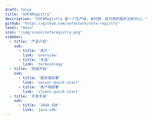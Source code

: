 ```yaml
---
draft: false
title: "SOFARegistry"
description: "SOFARegistry 是一个生产级、高时效、高可用的服务注册中心。"
github: "https://github.com/sofastack/sofa-registry"
level: "main"
icon: "/img/icons/sofaregistry.png"
sidebar:
  - title: '产品介绍'
    sub:
      - title: '简介'  	
        link: 'overview'
      - title: '术语'
        link: 'terminology'
  - title: '快速开始'
    sub:
      - title: '服务端部署'
        link: 'server-quick-start'
      - title: '客户端部署'
        link: 'client-quick-start'
  - title: '开发手册'
    sub: 
      - title: 'JAVA SDK'
        link: 'java-sdk'
---
```

